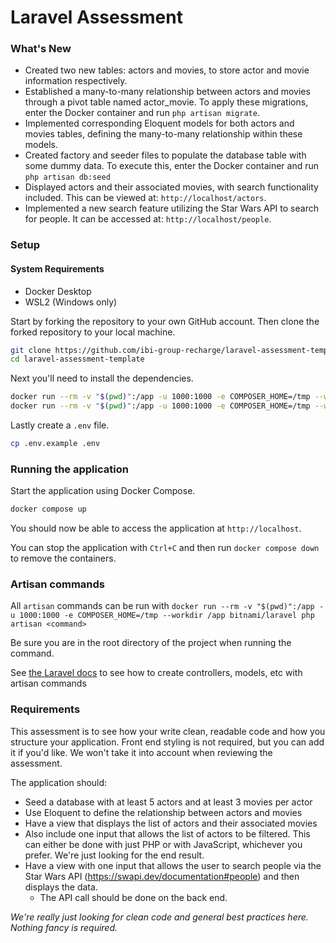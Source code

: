 # Laravel Assessment

### What's New
- Created two new tables: actors and movies, to store actor and movie information respectively.
- Established a many-to-many relationship between actors and movies through a pivot table named actor_movie. To apply these migrations, enter the Docker container and run `php artisan migrate`.
- Implemented corresponding Eloquent models for both actors and movies tables, defining the many-to-many relationship within these models. 
- Created factory and seeder files to populate the database table with some dummy data. To execute this, enter the Docker container and run `php artisan db:seed`
- Displayed actors and their associated movies, with search functionality included. This can be viewed at: `http://localhost/actors`.
- Implemented a new search feature utilizing the Star Wars API to search for people. It can be accessed at: `http://localhost/people`.


### Setup

#### System Requirements

-   Docker Desktop
-   WSL2 (Windows only)

Start by forking the repository to your own GitHub account. Then clone the forked repository to your local machine.

```bash
git clone https://github.com/ibi-group-recharge/laravel-assessment-template
cd laravel-assessment-template
```

Next you'll need to install the dependencies.

```bash
docker run --rm -v "$(pwd)":/app -u 1000:1000 -e COMPOSER_HOME=/tmp --workdir /app bitnami/laravel composer install
docker run --rm -v "$(pwd)":/app -u 1000:1000 -e COMPOSER_HOME=/tmp --workdir /app bitnami/laravel npm install
```

Lastly create a `.env` file.

```bash
cp .env.example .env
```

### Running the application

Start the application using Docker Compose.

```bash
docker compose up
```

You should now be able to access the application at `http://localhost`.

You can stop the application with `Ctrl+C` and then run `docker compose down` to remove the containers.

### Artisan commands

All `artisan` commands can be run with `docker run --rm -v "$(pwd)":/app -u 1000:1000 -e COMPOSER_HOME=/tmp --workdir /app bitnami/laravel php artisan <command>`

Be sure you are in the root directory of the project when running the command.

See [the Laravel docs](https://laravel.com/docs/10.x) to see how to create controllers, models, etc with artisan commands

### Requirements

This assessment is to see how your write clean, readable code and how you structure your application. Front end styling is not required, but you can add it if you'd like. We won't take it into account when reviewing the assessment.

The application should:

-   Seed a database with at least 5 actors and at least 3 movies per actor
-   Use Eloquent to define the relationship between actors and movies
-   Have a view that displays the list of actors and their associated movies
-   Also include one input that allows the list of actors to be filtered. This can either be done with just PHP or with JavaScript, whichever you prefer. We're just looking for the end result.
-   Have a view with one input that allows the user to search people via the Star Wars API (https://swapi.dev/documentation#people) and then displays the data.
    -   The API call should be done on the back end.

_We're really just looking for clean code and general best practices here. Nothing fancy is required._
